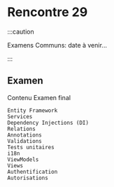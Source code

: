# Rencontre 29

:::caution

Examens Communs: date à venir...

:::

## Examen
Contenu Examen final 

    Entity Framework
    Services
    Dependency Injections (DI)
    Relations
    Annotations
    Validations
    Tests unitaires
    i18n
    ViewModels
    Views
    Authentification
    Autorisations